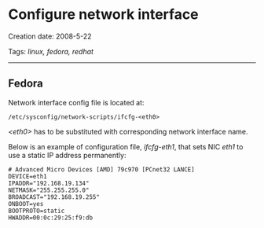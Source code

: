 # Configure network interface

Creation date: 2008-5-22

Tags: *linux, fedora, redhat*

---

## Fedora

Network interface config file is located at:
```
/etc/sysconfig/network-scripts/ifcfg-<eth0>
```

*\<eth0\>* has to be substituted with corresponding network interface name.

Below is an example of configuration file, *ifcfg-eth1*, that sets NIC *eth1* to use a static IP address permanently:
```
# Advanced Micro Devices [AMD] 79c970 [PCnet32 LANCE]
DEVICE=eth1
IPADDR="192.168.19.134"
NETMASK="255.255.255.0"
BROADCAST="192.168.19.255"
ONBOOT=yes
BOOTPROTO=static
HWADDR=00:0c:29:25:f9:db
```
